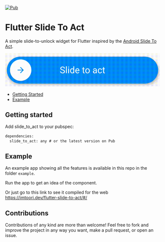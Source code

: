 [![Pub](https://img.shields.io/pub/v/slide_to_act.svg)](https://pub.dartlang.org/packages/slide_to_act)

# Flutter Slide To Act

A simple slide-to-unlock widget for Flutter inspired by the [Android Slide To Act](https://github.com/cortinico/slidetoact).

<p align="center">
  <img src="assets/main.gif" alt="sample gif"/>
</p>

* [Getting Started](#getting-started-)
* [Example](#example-)


## Getting started

Add slide_to_act to your pubspec:

```
dependencies:
  slide_to_act: any # or the latest version on Pub
```

## Example

An example app showing all the features is available in this repo in the folder `example`.

Run the app to get an idea of the component.

Or just go to this link to see it compiled for the web https://imtoori.dev/flutter-slide-to-act/#/

## Contributions

Contributions of any kind are more than welcome! Feel free to fork and improve the project in any way you want, make a pull request, or open an issue.
